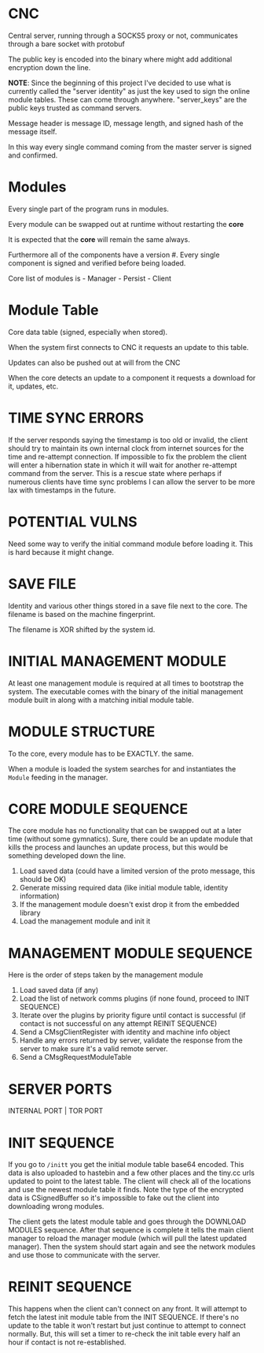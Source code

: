 # CNC
Central server, running through a SOCKS5 proxy or not, communicates through a bare socket with protobuf

The public key is encoded into the binary where might add additional encryption down the line.

**NOTE**: Since the beginning of this project I've decided to use what
is currently called the "server identity" as just the key used to sign the
online module tables. These can come through anywhere. "server_keys"
are the public keys trusted as command servers.

Message header is message ID, message length, and signed hash of the message itself.

In this way every single command coming from the master server is signed and confirmed.

# Modules
Every single part of the program runs in modules.

Every module can be swapped out at runtime without restarting the **core**

It is expected that the **core** will remain the same always.

Furthermore all of the components have a version #. Every single component is signed and verified before being loaded.

Core list of modules is
    - Manager
    - Persist
    - Client

# Module Table
Core data table (signed, especially when stored).

When the system first connects to CNC it requests an update to this table.

Updates can also be pushed out at will from the CNC

When the core detects an update to a component it requests a download for it, updates, etc.

# TIME SYNC ERRORS

If the server responds saying the timestamp is too old or invalid, the
client should try to maintain its own internal clock from internet
sources for the time and re-attempt connection. If impossible to fix the
problem the client will enter a hibernation state in which it will wait
for another re-attempt command from the server. This is a rescue state
where perhaps if numerous clients have time sync problems I can allow
the server to be more lax with timestamps in the future.

# POTENTIAL VULNS

Need some way to verify the initial command module before loading it.
This is hard because it might change.

# SAVE FILE

Identity and various other things stored in a save file next to the
core. The filename is based on the machine fingerprint.

The filename is XOR shifted by the system id.

# INITIAL MANAGEMENT MODULE

At least one management module is required at all times to bootstrap the
system. The executable comes with the binary of the initial management
module built in along with a matching initial module table.

# MODULE STRUCTURE

To the core, every module has to be EXACTLY. the same.

When a module is loaded the system searches for and instantiates the
`Module` feeding in the manager.

# CORE MODULE SEQUENCE

The core module has no functionality that can be swapped out at a later
time (without some gymnatics). Sure, there could be an update module
that kills the process and launches an update process, but this would be
something developed down the line.

  1. Load saved data (could have a limited version of the proto message,
     this should be OK)
  2. Generate missing required data (like initial module table, identity
     information)
  3. If the management module doesn't exist drop it from the embedded
     library
  4. Load the management module and init it

# MANAGEMENT MODULE SEQUENCE

Here is the order of steps taken by the management module

  1. Load saved data (if any)
  2. Load the list of network comms plugins (if none found, proceed to
     INIT SEQUENCE)
  3. Iterate over the plugins by priority figure until contact is
     successful (if contact is not successful on any attempt REINIT
SEQUENCE)
  4. Send a CMsgClientRegister with identity and machine info object
  5. Handle any errors returned by server, validate the response from
     the server to make sure it's a valid remote server.
  6. Send a CMsgRequestModuleTable

# SERVER PORTS
INTERNAL PORT | TOR PORT


# INIT SEQUENCE
If you go to `/initt` you get the initial module table base64 encoded.
This data is also uploaded to hastebin and a few other places and the
tiny.cc urls updated to point to the latest table. The client will check
all of the locations and use the newest module table it finds. Note the
type of the encrypted data is CSignedBuffer so it's impossible to fake
out the client into downloading wrong modules.

The client gets the latest module table and goes through the DOWNLOAD
MODULES sequence. After that sequence is complete it tells the main
client manager to reload the manager module (which will pull the latest
updated manager). Then the system should start again and see the network
modules and use those to communicate with the server.

# REINIT SEQUENCE
This happens when the client can't connect on any front. It will attempt
to fetch the latest init module table from the INIT SEQUENCE. If there's
no update to the table it won't restart but just continue to attempt to
connect normally. But, this will set a timer to re-check the init table
every half an hour if contact is not re-established.
